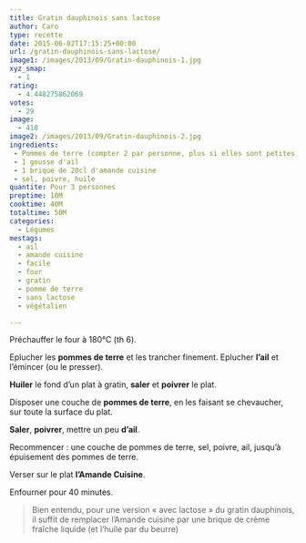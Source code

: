 ```yaml
---
title: Gratin dauphinois sans lactose
author: Caro
type: recette
date: 2015-06-02T17:15:25+00:00
url: /gratin-dauphinois-sans-lactose/
image1: /images/2013/09/Gratin-dauphinois-1.jpg
xyz_smap:
  - 1
rating:
  - 4.448275862069
votes:
  - 29
image:
  - 418
image2: /images/2013/09/Gratin-dauphinois-2.jpg
ingredients:
 - Pommes de terre (compter 2 par personne, plus si elles sont petites)
 - 1 gousse d'ail
 - 1 brique de 20cl d'amande cuisine
 - sel, poivre, huile
quantite: Pour 3 personnes
preptime: 10M
cooktime: 40M
totaltime: 50M
categories:
  - Légumes
mestags:
  - ail
  - amande cuisine
  - facile
  - four
  - gratin
  - pomme de terre
  - sans lactose
  - végétalien

---
```

Préchauffer le four à 180°C (th 6).

Eplucher les **pommes de terre** et les trancher finement. Eplucher **l&rsquo;ail** et l&rsquo;émincer (ou le presser).

**Huiler** le fond d&rsquo;un plat à gratin, **saler** et **poivrer** le plat.

Disposer une couche de **pommes de terre**, en les faisant se chevaucher, sur toute la surface du plat.

**Saler**, **poivrer**, mettre un peu **d&rsquo;ail**.

Recommencer : une couche de pommes de terre, sel, poivre, ail, jusqu&rsquo;à épuisement des pommes de terre.

Verser sur le plat **l&rsquo;Amande Cuisine**.

Enfourner pour 40 minutes.

> Bien entendu, pour une version « avec lactose » du gratin dauphinois, il suffit de remplacer l&rsquo;Amande cuisine par une brique de crème fraîche liquide (et l&rsquo;huile par du beurre)

&nbsp;
